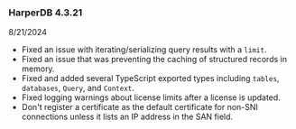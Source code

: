 ### HarperDB 4.3.21
8/21/2024

* Fixed an issue with iterating/serializing query results with a `limit`.
* Fixed an issue that was preventing the caching of structured records in memory. 
* Fixed and added several TypeScript exported types including `tables`, `databases`, `Query`, and `Context`. 
* Fixed logging warnings about license limits after a license is updated.
* Don't register a certificate as the default certificate for non-SNI connections unless it lists an IP address in the SAN field.